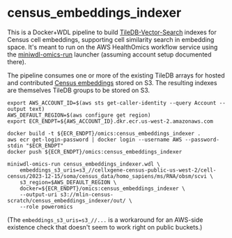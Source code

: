 # census_embeddings_indexer

This is a Docker+WDL pipeline to build [TileDB-Vector-Search](https://github.com/TileDB-Inc/TileDB-Vector-Search) indexes for Census cell embeddings, supporting cell similarity search in embedding space. It's meant to run on the AWS HealthOmics workflow service using the [miniwdl-omics-run](https://github.com/miniwdl-ext/miniwdl-omics-run) launcher (assuming account setup documented there).

The pipeline consumes one or more of the existing TileDB arrays for hosted and contributed [Census embeddings](https://cellxgene.cziscience.com/census-models) stored on S3. The resulting indexes are themselves TileDB groups to be stored on S3.

```
export AWS_ACCOUNT_ID=$(aws sts get-caller-identity --query Account --output text)
AWS_DEFAULT_REGION=$(aws configure get region)
export ECR_ENDPT=${AWS_ACCOUNT_ID}.dkr.ecr.us-west-2.amazonaws.com

docker build -t ${ECR_ENDPT}/omics:census_embeddings_indexer .
aws ecr get-login-password | docker login --username AWS --password-stdin "$ECR_ENDPT"
docker push ${ECR_ENDPT}/omics:census_embeddings_indexer

miniwdl-omics-run census_embeddings_indexer.wdl \
    embeddings_s3_uris=s3_//cellxgene-census-public-us-west-2/cell-census/2023-12-15/soma/census_data/homo_sapiens/ms/RNA/obsm/scvi \
    s3_region=$AWS_DEFAULT_REGION \
    docker=${ECR_ENDPT}/omics:census_embeddings_indexer \
    --output-uri s3://mlin-census-scratch/census_embeddings_indexer/out/ \
    --role poweromics
```

(The `embeddings_s3_uris=s3_//...` is a workaround for an AWS-side existence check that doesn't seem to work right on public buckets.)
